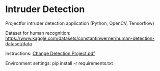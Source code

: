 # Intruder Detection
Projectfor intruder detection application (Python, OpenCV, Tensorflow)

Dataset for human recognition: https://www.kaggle.com/datasets/constantinwerner/human-detection-dataset/data

Instructions:
[Change Detection Project.pdf](https://github.com/simosjogren/intruderdetection/files/13237375/Change.Detection.Project.pdf)

Environment settings:
pip install -r requirements.txt
